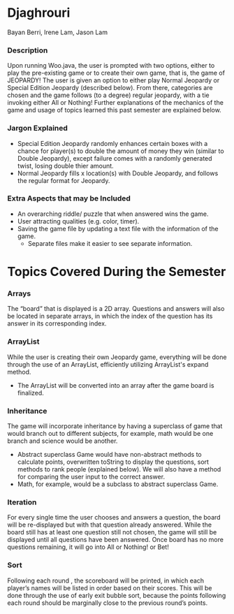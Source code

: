 # Djaghrouri
Bayan Berri, Irene Lam, Jason Lam

### Description
Upon running Woo.java, the user is prompted with two options, either to play the pre-existing game or to create their own game, that is, the game of JEOPARDY! The user is given an option to either play Normal Jeopardy or Special Edition Jeopardy (described below). From there, categories are chosen and the game follows (to a degree) regular jeopardy, with a tie invoking either All or Nothing! Further explanations of the mechanics of the game and usage of topics learned this past semester are explained below.

### Jargon Explained
* Special Edition Jeopardy randomly enhances certain boxes with a chance for player(s) to double the amount of money they win (similar to Double Jeopardy), except failure comes with a randomly generated twist, losing double thier amount.
* Normal Jeopardy fills x location(s) with Double Jeopardy, and follows the regular format for Jeopardy.

### Extra Aspects that may be Included
* An overarching riddle/ puzzle that when answered wins the game.
* User attracting qualities (e.g. color, timer).
* Saving the game file by updating a text file with the information of the game.
  - Separate files make it easier to see separate information. 
 
# Topics Covered During the Semester

### Arrays
The “board” that is displayed is a 2D array. Questions and answers will also be located in separate arrays, in which the index of the question has its answer in its corresponding index.

### ArrayList
While the user is creating their own Jeopardy game, everything will be done through the use of an ArrayList, efficiently utilizing ArrayList's expand method.
* The ArrayList will be converted into an array after the game board is finalized.

### Inheritance
The game will incorporate inheritance by having a superclass of game that would branch out to different subjects, for example, math would be one branch and science would be another.
* Abstract superclass Game would have non-abstract methods to calculate points, overwritten toString to display the questions, sort methods to rank people (explained below). We will also have a method for comparing the user input to the correct answer.
* Math, for example, would be a subclass to abstract superclass Game.

### Iteration
For every single time the user chooses and answers a question, the board will be re-displayed but with that question already answered. While the board still has at least one question still not chosen, the game will still be displayed until all questions have been answered. Once board has no more questions remaining, it will go into All or Nothing! or Bet!

### Sort
Following each round , the scoreboard will be printed, in which each player’s names will be listed in order based on their scores. This will be done through the use of early exit bubble sort, because the points following each round should be marginally close to the previous round’s points.

